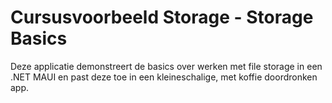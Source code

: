 # Cursusvoorbeeld Storage - Storage Basics
Deze applicatie demonstreert de basics over werken met file storage in een .NET MAUI en past deze toe in een kleineschalige, met koffie doordronken app.

